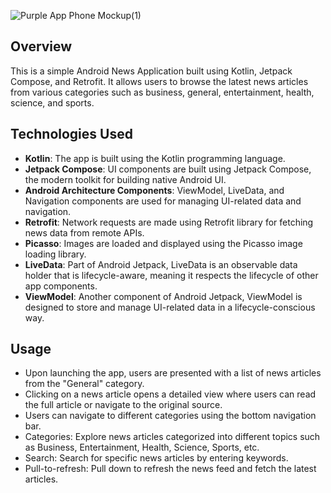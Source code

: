 
![Purple App Phone Mockup(1)](https://github.com/anchanareghu/NewsAppUsingCompose/assets/143755659/145aa574-7d56-42c5-9ad1-2d1d8c3fab77)


## Overview
This is a simple Android News Application built using Kotlin, Jetpack Compose, and Retrofit. It allows users to browse the latest news articles from various categories such as business, general, entertainment, health, science, and sports.

## Technologies Used
- **Kotlin**: The app is built using the Kotlin programming language.
- **Jetpack Compose**:  UI components are built using Jetpack Compose, the modern toolkit for building native Android UI.
- **Android Architecture Components**: ViewModel, LiveData, and Navigation components are used for managing UI-related data and navigation.
- **Retrofit**: Network requests are made using Retrofit library for fetching news data from remote APIs.
- **Picasso**: Images are loaded and displayed using the Picasso image loading library.
- **LiveData**: Part of Android Jetpack, LiveData is an observable data holder that is lifecycle-aware, meaning it respects the lifecycle of other app components.
- **ViewModel**: Another component of Android Jetpack, ViewModel is designed to store and manage UI-related data in a lifecycle-conscious way.

## Usage
- Upon launching the app, users are presented with a list of news articles from the "General" category.
- Clicking on a news article opens a detailed view where users can read the full article or navigate to the original source.
- Users can navigate to different categories using the bottom navigation bar.
- Categories: Explore news articles categorized into different topics such as Business, Entertainment, Health, Science, Sports, etc.
- Search: Search for specific news articles by entering keywords.
- Pull-to-refresh: Pull down to refresh the news feed and fetch the latest articles.

